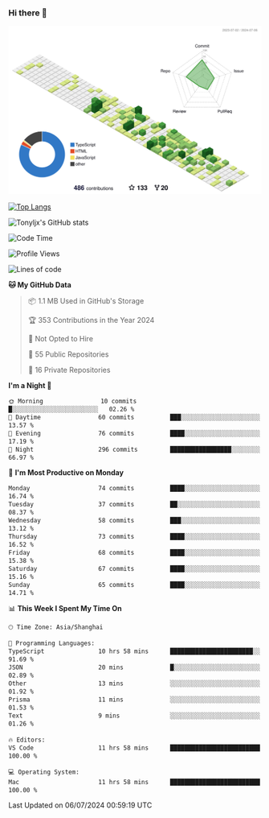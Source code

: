 ### Hi there 👋

![](./profile-3d-contrib/profile-green-animate.svg)

 

[![Top Langs](https://github-readme-stats.vercel.app/api/top-langs/?username=tonyljx)](https://github.com/anuraghazra/github-readme-stats)

![Tonyljx's GitHub stats](https://github-readme-stats.vercel.app/api?username=tonyljx&theme=default&show_icons=true)

 

<!--START_SECTION:waka-->
![Code Time](http://img.shields.io/badge/Code%20Time-444%20hrs%2027%20mins-blue)

![Profile Views](http://img.shields.io/badge/Profile%20Views-6-blue)

![Lines of code](https://img.shields.io/badge/From%20Hello%20World%20I%27ve%20Written-589.6%20thousand%20lines%20of%20code-blue)

**🐱 My GitHub Data** 

> 📦 1.1 MB Used in GitHub's Storage 
 > 
> 🏆 353 Contributions in the Year 2024
 > 
> 🚫 Not Opted to Hire
 > 
> 📜 55 Public Repositories 
 > 
> 🔑 16 Private Repositories 
 > 
**I'm a Night 🦉** 

```text
🌞 Morning                10 commits          █░░░░░░░░░░░░░░░░░░░░░░░░   02.26 % 
🌆 Daytime                60 commits          ███░░░░░░░░░░░░░░░░░░░░░░   13.57 % 
🌃 Evening                76 commits          ████░░░░░░░░░░░░░░░░░░░░░   17.19 % 
🌙 Night                  296 commits         █████████████████░░░░░░░░   66.97 % 
```
📅 **I'm Most Productive on Monday** 

```text
Monday                   74 commits          ████░░░░░░░░░░░░░░░░░░░░░   16.74 % 
Tuesday                  37 commits          ██░░░░░░░░░░░░░░░░░░░░░░░   08.37 % 
Wednesday                58 commits          ███░░░░░░░░░░░░░░░░░░░░░░   13.12 % 
Thursday                 73 commits          ████░░░░░░░░░░░░░░░░░░░░░   16.52 % 
Friday                   68 commits          ████░░░░░░░░░░░░░░░░░░░░░   15.38 % 
Saturday                 67 commits          ████░░░░░░░░░░░░░░░░░░░░░   15.16 % 
Sunday                   65 commits          ████░░░░░░░░░░░░░░░░░░░░░   14.71 % 
```


📊 **This Week I Spent My Time On** 

```text
🕑︎ Time Zone: Asia/Shanghai

💬 Programming Languages: 
TypeScript               10 hrs 58 mins      ███████████████████████░░   91.69 % 
JSON                     20 mins             █░░░░░░░░░░░░░░░░░░░░░░░░   02.89 % 
Other                    13 mins             ░░░░░░░░░░░░░░░░░░░░░░░░░   01.92 % 
Prisma                   11 mins             ░░░░░░░░░░░░░░░░░░░░░░░░░   01.53 % 
Text                     9 mins              ░░░░░░░░░░░░░░░░░░░░░░░░░   01.26 % 

🔥 Editors: 
VS Code                  11 hrs 58 mins      █████████████████████████   100.00 % 

💻 Operating System: 
Mac                      11 hrs 58 mins      █████████████████████████   100.00 % 
```


 Last Updated on 06/07/2024 00:59:19 UTC
<!--END_SECTION:waka-->
